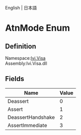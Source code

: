 English | 日本語

# AtnMode Enum

## Definition
Namespace:[Ivi.Visa](../Visa.md)<BR>
Assembly:Ivi.Visa.dll

## Fields

|Name|Value|
|---|---|
|Deassert|0|
|Assert|1|
|DeassertHandshake|2|
|AssertImmediate|3|
